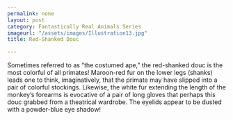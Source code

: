 ```yaml
---
permalink: none
layout: post
category: Fantastically Real Animals Series
imageurl: "/assets/images/Illustration13.jpg"
title: Red-Shanked Douc

---
```


Sometimes referred to as “the costumed ape,” the red-shanked douc is the most colorful of all primates! Maroon-red fur on the lower legs (shanks) leads one to think, imaginatively, that the primate may have slipped into a pair of colorful stockings. Likewise, the white fur extending the length of the monkey’s forearms is evocative of a pair of long gloves that perhaps this douc grabbed from a theatrical wardrobe. The eyelids appear to be dusted with a powder-blue eye shadow! 
